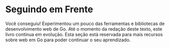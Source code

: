 # Seguindo em Frente
Você conseguiu! Experimentou um pouco das ferramentas e bibliotecas de
desenvolvimento web de Go. Até o momento da redação deste texto, este livro
continua em evolução. Esta seção está reservada para mais recursos sobre web em
Go para poder continuar o seu aprendizado.
